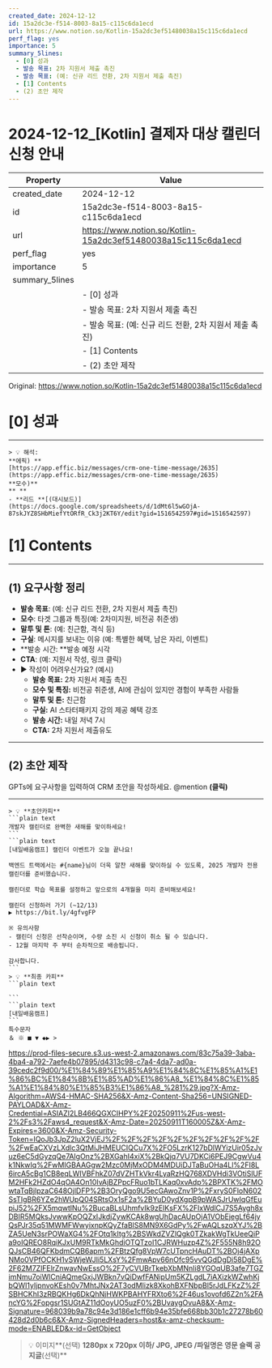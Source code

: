 ```yaml
---
created_date: 2024-12-12
id: 15a2dc3e-f514-8003-8a15-c115c6da1ecd
url: https://www.notion.so/Kotlin-15a2dc3ef51480038a15c115c6da1ecd
perf_flag: yes
importance: 5
summary_5lines:
  - [0] 성과
  - 발송 목표: 2차 지원서 제출 촉진
  - 발송 목표: (예: 신규 리드 전환, 2차 지원서 제출 촉진)
  - [1] Contents
  - (2) 초안 제작
---
```


# 2024-12-12_[Kotlin] 결제자 대상 캘린더 신청 안내

| Property | Value |
| --- | --- |
| created_date | 2024-12-12 |
| id | 15a2dc3e-f514-8003-8a15-c115c6da1ecd |
| url | https://www.notion.so/Kotlin-15a2dc3ef51480038a15c115c6da1ecd |
| perf_flag | yes |
| importance | 5 |
| summary_5lines | |
|  | - [0] 성과 |
|  | - 발송 목표: 2차 지원서 제출 촉진 |
|  | - 발송 목표: (예: 신규 리드 전환, 2차 지원서 제출 촉진) |
|  | - [1] Contents |
|  | - (2) 초안 제작 |

Original: https://www.notion.so/Kotlin-15a2dc3ef51480038a15c115c6da1ecd

# [0] 성과

---
    > 💡 해석:
    **에픽) **
    [https://app.effic.biz/messages/crm-one-time-message/2635](https://app.effic.biz/messages/crm-one-time-message/2635)
    **모수)**
    ** **
    - **리드 **[(대시보드)](https://docs.google.com/spreadsheets/d/1dMt6l5wGOjA-87skJYZ8SHbMiefYtORfR_Ck3j2KT6Y/edit?gid=1516542597#gid=1516542597)

# [1] Contents

---

## **(1) 요구사항 정리**
- **발송 목표**: (예: 신규 리드 전환, 2차 지원서 제출 촉진)
- **모수**: 타겟 그룹과 특징(예: 2차미지원, 비전공 취준생)
- **말투 및 톤**:  (예: 친근함, 격식 등)
- **구실**: 메시지를 보내는 이유 (예: 특별한 혜택, 남은 자리, 이벤트)
- **발송 시간: **발송 예정 시각
- **CTA**:  (예: 지원서 작성, 링크 클릭)
- ▶ 작성이 어려우신가요? (예시)
  - **발송 목표:** 2차 지원서 제출 촉진
  - **모수 및 특징:** 비전공 취준생, AI에 관심이 있지만 경험이 부족한 사람들
  - **말투 및 톤:** 친근함
  - **구실:** AI 스타터패키지 강의 제공 혜택 강조
  - **발송 시간:** 내일 저녁 7시
  - **CTA:** 2차 지원서 제출유도

---

## (2) 초안 제작
GPTs에 요구사항을 입력하여 CRM 초안을 작성하세요.
@mention **(클릭)**

---
    > 💡 **초안카피**
    ```plain text
    개발자 캘린더로 완벽한 새해를 맞이하세요!
    ```
    ```plain text
    [내일배움캠프] 캘린더 이벤트가 오늘 끝나요!
    
    백엔드 트랙에서는 #{name}님이 더욱 알찬 새해를 맞이하실 수 있도록, 2025 개발자 전용 캘린더를 준비했습니다.
    
    캘린더로 학습 목표를 설정하고 앞으로의 4개월을 미리 준비해보세요!
    
    캘린더 신청하러 가기 (~12/13)
    ▶ https://bit.ly/4gfvgFP
    
    ※ 유의사항
    - 캘린더 신청은 선착순이며, 수량 소진 시 신청이 취소 될 수 있습니다.
    - 12월 마지막 주 부터 순차적으로 배송됩니다.
    
    감사합니다.
    ```
    > 💡 **최종 카피**
    ```plain text
    
    ```
    ```plain text
    [내일배움캠프]
    ```
    특수문자
    ＆ ※ ■ ▼ ◆▶ >
https://prod-files-secure.s3.us-west-2.amazonaws.com/83c75a39-3aba-4ba4-a792-7aefe4b07895/d4313c98-c7a4-4da7-ad0a-39cedc2f9d00/%E1%84%89%E1%85%A9%E1%84%8C%E1%85%A1%E1%86%BC%E1%84%8B%E1%85%AD%E1%86%A8_%E1%84%8C%E1%85%A1%E1%84%80%E1%85%B3%E1%86%A8_%281%29.jpg?X-Amz-Algorithm=AWS4-HMAC-SHA256&X-Amz-Content-Sha256=UNSIGNED-PAYLOAD&X-Amz-Credential=ASIAZI2LB466QGXCIHPY%2F20250911%2Fus-west-2%2Fs3%2Faws4_request&X-Amz-Date=20250911T160005Z&X-Amz-Expires=3600&X-Amz-Security-Token=IQoJb3JpZ2luX2VjEJ%2F%2F%2F%2F%2F%2F%2F%2F%2F%2F%2FwEaCXVzLXdlc3QtMiJHMEUCIQCu7X%2FO5LzrK127bDlWYizUir05zJvuz6eC5dGyzqQe7AIgOnz%2BXGahI4xiX%2BkQjq7VU7DKCi6PEJ9CgwVu4k1NkwIq%2FwMIGBAAGgw2Mzc0MjMxODM4MDUiDJTaBuOHa4Ll%2FI8L6ircA5cBg1CB8eqLWIVBFhkZ07dVZHTkVkr4LyaRzHQ768XDVHdi3VOtiSlUFM2HFk2HZdO4qOA4On10IvAjBZPpcFRuo1bTLKaq0xvAdp%2BPXTK%2FMOwtaTqBjlpzaC648OjlDFP%2B3OryQgo9U5ecGAwoZnv1P%2FxryS0FloN602SsTIgBR6YZe2hWUpQ04SRtsOx1sF2a%2BYuD0ydXgpB9pWASJrUwIqGfEupiJ52%2FX5mqwtlNu%2BucaBLsUhmfvIk9zEIKsFX%2FlxWdlCJ7S5Aygh8xDBIR5MQksJvwwKpOQZxIJkdjZywKCAk8wgUhDacAUpOjA1VObEjegLf64jyQsPJr35q51MWMFWwyixnpKQyZfaBlS8MN9X6GdPy%2FwAQLszqXYJ%2BZA5UeN3srPOWaXG4%2FOtq1kItg%2BSWkdZVZlQgk0TZkakWgTkUeeQiPa9oIQREO8RqiKJxUM9RTkMkGhdiOTQTzoI1CJRWHuzp4Z%2F555N8h92OQJsCB46QFKbdmCQB6apm%2FBtzQfg8VpW7cUTpncHAuDT%2BOj4jAXpNMo0VPfOCKH1vSWjeWJIi5LXsY%2FmwApv66nOfc95vvQGdDgDi58DgE%2F62M7ZlFElrZnwavNwEssO%2F7yCVUBrTkebXbMNnIi8YGOqUB3afe7TGZimNmu7oiWlCniAQmeGxjJWBkn7vQiDwfFANipUm5KZLgdL7iAXizkWZwhKjbQWl1yIjpnvoKEsh0v7MhtJNx2AT3odMIizk8XkohBXFNbpBl5rJdLFKzZ%2FSBHCKhI3zRBQKHg6DkQhNjHWKPBAHYFRXto6%2F46us1ovofd6Z2n%2FAncYG%2Fopgsr1SUGtAZ11dOoyUO5uzF0%2BUvaygOvuA8&X-Amz-Signature=968039b9a78c94e3d186e1cff6b94e35bfe668bb30b1c27278b60428d2d0b6c6&X-Amz-SignedHeaders=host&x-amz-checksum-mode=ENABLED&x-id=GetObject
> 💡 이미지**(선택)  **1280px x 720px 이하/ JPG, JPEG /파일명은 영문
슬랙 공지글**(선택)**
```plain text

```
